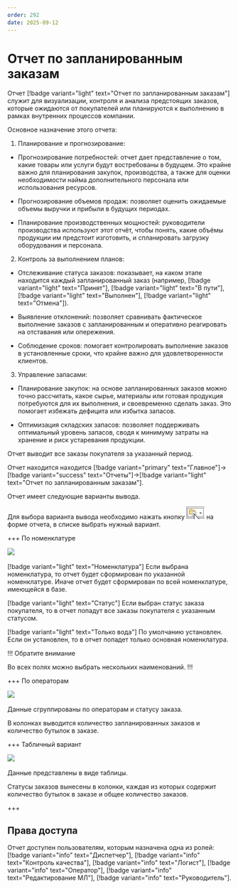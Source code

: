 ```yaml
---
order: 292
date: 2025-09-12
---
```

# Отчет по запланированным заказам

Отчет [!badge variant="light" text="Отчет по запланированным заказам"] служит для визуализации, контроля и анализа предстоящих заказов, которые ожидаются от покупателей или 
планируются к выполнению в рамках внутренних процессов компании.

Основное назначение этого отчета:

1. Планирование и прогнозирование:

- Прогнозирование потребностей: отчет дает представление о том, какие товары или услуги будут востребованы в будущем. 
Это крайне важно для планирования закупок, производства, а также для оценки необходимости найма дополнительного персонала или использования ресурсов.

- Прогнозирование объемов продаж: позволяет оценить ожидаемые объемы выручки и прибыли в будущих периодах.

- Планирование производственных мощностей: руководители производства используют этот отчёт, чтобы понять, какие объёмы продукции им предстоит изготовить, и спланировать загрузку оборудования и персонала.

2. Контроль за выполнением планов:

- Отслеживание статуса заказов: показывает, на каком этапе находится каждый запланированный заказ (например, [!badge variant="light" text="Принят"], [!badge variant="light" text="В пути"], [!badge variant="light" text="Выполнен"], [!badge variant="light" text="Отмена"]).

- Выявление отклонений: позволяет сравнивать фактическое выполнение заказов с запланированным и оперативно реагировать на отставания или опережения.

- Соблюдение сроков: помогает контролировать выполнение заказов в установленные сроки, что крайне важно для удовлетворенности клиентов.

3. Управление запасами:

- Планирование закупок: на основе запланированных заказов можно точно рассчитать, какое сырье, материалы или готовая продукция потребуются для их выполнения, и своевременно сделать заказ. Это помогает избежать дефицита или избытка запасов.

- Оптимизация складских запасов: позволяет поддерживать оптимальный уровень запасов, сводя к минимуму затраты на хранение и риск устаревания продукции.

Отчет выводит все заказы покупателя за указанный период.

Отчет находится находится [!badge variant="primary" text="Главное"]->[!badge variant="success" text="Отчеты"]->[!badge variant="light" text="Отчет по запланированным заказам"].

Отчет имеет следующие варианты вывода.

Для выбора варианта вывода необходимо нажать кнопку ![](\images\изменения\долги.jpg) на форме отчета, в списке выбрать нужный вариант.

+++ По номенклатуре

![](/images/Отчет_заказы_номенклатура.jpg)

[!badge variant="light" text="Номенклатура"] Если выбрана номенклатура, то отчет будет сформирован по указанной номенклатуре. Иначе отчет будет сформирован по всей номенклатуре, имеющейся в базе.

[!badge variant="light" text="Статус"] Если выбран статус заказа покупателя, то в отчет попадут все заказы покупателя с указанным статусом. 

[!badge variant="light" text="Только вода"] По умолчанию установлен. Если он установлен, то в отчет попадет только основная номенклатура.

!!! Обратите внимание

Во всех полях можно выбрать нескольких наименований.
!!!

+++ По операторам

![](/images/Отчет_заказы_операторы.jpg)

Данные сгруппированы по операторам и статусу заказа. 

В колонках выводится количество запланированных заказов и количество бутылок в заказе.

+++ Табличный вариант

![](/images/Отчет_заказы_табличный.jpg)

Данные представлены в виде таблицы.

Статусы заказов вынесены в колонки, каждая из которых содержит количество бутылок в заказе и общее количество заказов.

+++

## Права доступа

Отчет доступен пользователям, которым назначена одна из ролей: [!badge variant="info" text="Диспетчер"], [!badge variant="info" text="Контроль качества"], [!badge variant="info" text="Логист"], [!badge variant="info" text="Оператор"], [!badge variant="info" text="Редактирование МЛ"], [!badge variant="info" text="Руководитель"].
